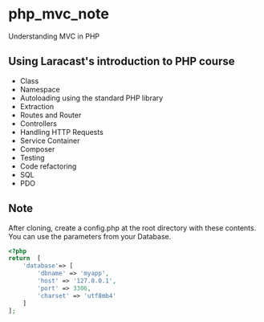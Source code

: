 # php_mvc_note
Understanding MVC in PHP

## Using Laracast's introduction to PHP course
- Class
- Namespace
- Autoloading using the standard PHP library
- Extraction
- Routes and Router
- Controllers
- Handling HTTP Requests
- Service Container
- Composer
- Testing
- Code refactoring
- SQL
- PDO

## Note
After cloning, create a config.php at the root directory with these contents. 
You can use the parameters from your Database.

```php
<?php
return  [
    'database'=> [
        'dbname' => 'myapp',
        'host' => '127.0.0.1',
        'port' => 3306,
        'charset' => 'utf8mb4'
    ]
];
```
